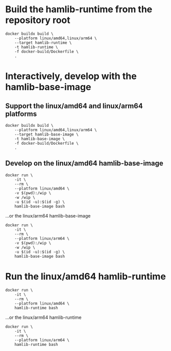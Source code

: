 
# Build the hamlib-runtime from the repository root 

```
docker buildx build \
	--platform linux/amd64,linux/arm64 \
	--target hamlib-runtime \
	-t hamlib-runtime \
	-f docker-build/Dockerfile \
	.
```

# Interactively, develop with the hamlib-base-image


## Support the linux/amd64 and linux/arm64 platforms
```
docker buildx build \
	--platform linux/amd64,linux/arm64 \
	--target hamlib-base-image \
	-t hamlib-base-image \
	-f docker-build/Dockerfile \
	.
```

## Develop on the linux/amd64 hamlib-base-image

```
docker run \
	-it \
	--rm \
	--platform linux/amd64 \
	-v $(pwd):/wip \
	-w /wip \
	-u $(id -u):$(id -g) \
	hamlib-base-image bash
```

...or the linux/arm64 hamlib-base-image

```
docker run \
	-it \
	--rm \
	--platform linux/arm64 \
	-v $(pwd):/wip \
	-w /wip \
	-u $(id -u):$(id -g) \
	hamlib-base-image bash
```

# Run the linux/amd64 hamlib-runtime

```
docker run \
	-it \
	--rm \
	--platform linux/amd64 \
	hamlib-runtime bash
```

 ...or the linux/arm64 hamlib-runtime

```
docker run \
	-it \
	--rm \
	--platform linux/arm64 \
	hamlib-runtime bash
```

